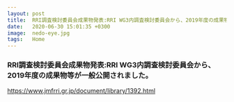 ```yaml
---
layout: post
title:  RRI調査検討委員会成果物発表:RRI WG3内調査検討委員会から、2019年度の成果物等が一般公開されました。
date:   2020-06-30 15:01:35 +0300
image:  nedo-eye.jpg
tags:   Home
---
```


### RRI調査検討委員会成果物発表:RRI WG3内調査検討委員会から、2019年度の成果物等が一般公開されました。

https://www.jmfrri.gr.jp/document/library/1392.html
